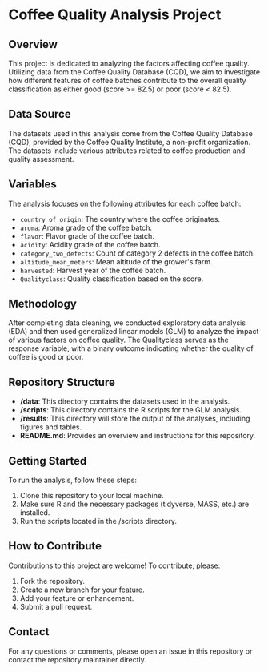 # Coffee Quality Analysis Project

## Overview
This project is dedicated to analyzing the factors affecting coffee quality. Utilizing data from the Coffee Quality Database (CQD), we aim to investigate how different features of coffee batches contribute to the overall quality classification as either good (score >= 82.5) or poor (score < 82.5).

## Data Source
The datasets used in this analysis come from the Coffee Quality Database (CQD), provided by the Coffee Quality Institute, a non-profit organization. The datasets include various attributes related to coffee production and quality assessment.

## Variables
The analysis focuses on the following attributes for each coffee batch:
- `country_of_origin`: The country where the coffee originates.
- `aroma`: Aroma grade of the coffee batch.
- `flavor`: Flavor grade of the coffee batch.
- `acidity`: Acidity grade of the coffee batch.
- `category_two_defects`: Count of category 2 defects in the coffee batch.
- `altitude_mean_meters`: Mean altitude of the grower's farm.
- `harvested`: Harvest year of the coffee batch.
- `Qualityclass`: Quality classification based on the score.

## Methodology
After completing data cleaning, we conducted exploratory data analysis (EDA) and then used generalized linear models (GLM) to analyze the impact of various factors on coffee quality. The Qualityclass serves as the response variable, with a binary outcome indicating whether the quality of coffee is good or poor.

## Repository Structure
- **/data**: This directory contains the datasets used in the analysis.
- **/scripts**: This directory contains the R scripts for the GLM analysis.
- **/results**: This directory will store the output of the analyses, including figures and tables.
- **README.md**: Provides an overview and instructions for this repository.

## Getting Started
To run the analysis, follow these steps:
1. Clone this repository to your local machine.
2. Make sure R and the necessary packages (tidyverse, MASS, etc.) are installed.
3. Run the scripts located in the /scripts directory.

## How to Contribute
Contributions to this project are welcome! To contribute, please:
1. Fork the repository.
2. Create a new branch for your feature.
3. Add your feature or enhancement.
4. Submit a pull request.

## Contact
For any questions or comments, please open an issue in this repository or contact the repository maintainer directly.
